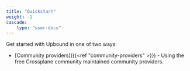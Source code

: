 ```yaml
---
title: "Quickstart"
weight: -1
cascade:
    type: "user-docs"
---
```


Get started with Upbound in one of two ways:

* [Community providers]({{<ref "community-providers" >}}) - Using the free Crossplane community maintained community providers.